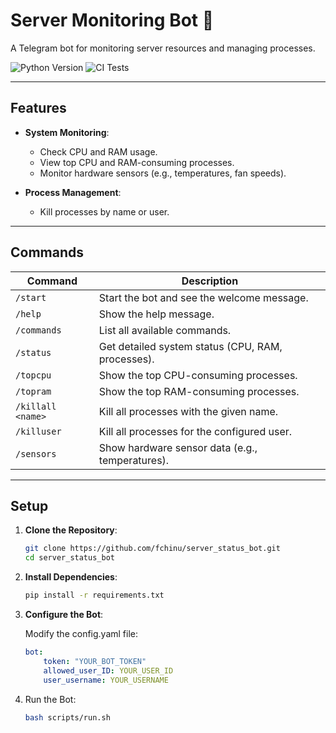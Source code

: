 # Server Monitoring Bot 🤖

A Telegram bot for monitoring server resources and managing processes.

![Python Version](https://img.shields.io/badge/python-3.12-blue)
![CI Tests](https://github.com/fchinu/server_status_bot/actions/workflows/config_test.yml/badge.svg)

---

## **Features**

- **System Monitoring**:
  - Check CPU and RAM usage.
  - View top CPU and RAM-consuming processes.
  - Monitor hardware sensors (e.g., temperatures, fan speeds).

- **Process Management**:
  - Kill processes by name or user.

---

## **Commands**

| Command           | Description                                      |
|-------------------|--------------------------------------------------|
| `/start`          | Start the bot and see the welcome message.       |
| `/help`           | Show the help message.                           |
| `/commands`       | List all available commands.                     |
| `/status`         | Get detailed system status (CPU, RAM, processes).|
| `/topcpu`         | Show the top CPU-consuming processes.            |
| `/topram`         | Show the top RAM-consuming processes.            |
| `/killall <name>` | Kill all processes with the given name.          |
| `/killuser`       | Kill all processes for the configured user.      |
| `/sensors`        | Show hardware sensor data (e.g., temperatures).  |

---

## **Setup**

1. **Clone the Repository**:
   ```bash
   git clone https://github.com/fchinu/server_status_bot.git
   cd server_status_bot

2. **Install Dependencies**:

    ```bash
    pip install -r requirements.txt

3. **Configure the Bot**:

    Modify the config.yaml file:

    ```yaml
    bot:
        token: "YOUR_BOT_TOKEN"
        allowed_user_ID: YOUR_USER_ID
        user_username: YOUR_USERNAME

4. Run the Bot:

    ```bash
    bash scripts/run.sh